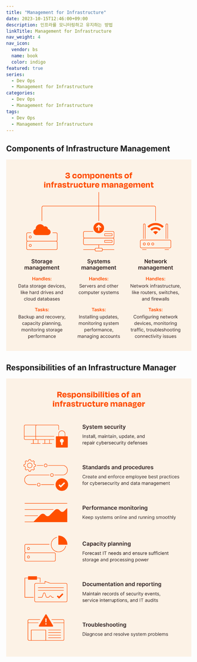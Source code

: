 ```yaml
---
title: "Management for Infrastructure"
date: 2023-10-15T12:46:00+09:00
description: 인프라를 모니터링하고 유지하는 방법
linkTitle: Management for Infrastructure
nav_weight: 4
nav_icon:
  vendor: bs
  name: book
  color: indigo
featured: true
series:
  - Dev Ops
  - Management for Infrastructure
categories:
  - Dev Ops
  - Management for Infrastructure
tags:
  - Dev Ops
  - Management for Infrastructure
---
```


## Components of Infrastructure Management

![Components of Infrastructure Management](3-components-of-infrastructure-management.png?width=512px#center)

## Responsibilities of an Infrastructure Manager

![Responsibilities of an Infrastructure Manager](responsibilities-of-an-infrastructure-manager.png?width=512px#center)



